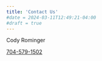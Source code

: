 ```yaml
---
title: 'Contact Us'
#date = 2024-03-11T12:49:21-04:00
#draft = true
---
```


Cody Rominger

[704-579-1502](tel:704-579-1502)

